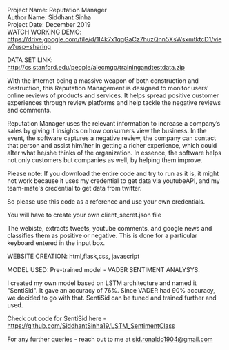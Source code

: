 Project Name: Reputation Manager <br>
Author Name: Siddhant Sinha <br>
Project Date: December 2019 <br>
WATCH WORKING DEMO: https://drive.google.com/file/d/1I4k7x1qqGaCz7huzQnn5XsWsxmtktcD1/view?usp=sharing <br>

DATA SET LINK: http://cs.stanford.edu/people/alecmgo/trainingandtestdata.zip

With the internet being a massive weapon of both construction and destruction, this Reputation Management is designed to monitor users’ online reviews of products and services. It helps spread positive customer experiences through review platforms and help tackle the negative reviews and comments.

Reputation Manager uses the relevant information to increase a company’s sales by giving it insights on how consumers view the business. In the event, the software captures a negative review, the company can contact that person and assist him/her in getting a richer experience, which could alter what he/she thinks of the organization. In essence, the software helps not only customers but companies as well, by helping them improve.

Please note: If you download the entire code and try to run as it is, it might not work because it uses my credential to get data via youtubeAPI, and my team-mate's credential to get data from twitter.

So please use this code as a reference and use your own credentials.

You will have to create your own client_secret.json file

The webiste, extracts tweets, youtube comments, and google news and classifies them as positive or negative.
This is done for a particular keyboard entered in the input box.

WEBSITE CREATION: html,flask,css, javascript

MODEL USED: Pre-trained model - VADER SENTIMENT ANALYSYS.

I created my own model based on LSTM architecture and named it "SentiSid". It gave an accuracy of 76%. Since VADER had 90% accuracy, we decided to go with that. SentiSid can be tuned and trained further and used.

Check out code for SentiSid here - https://github.com/SiddhantSinha19/LSTM_SentimentClass

For any further queries - reach out to me at sid.ronaldo1904@gmail.com

